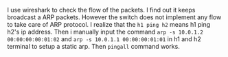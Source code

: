 I use wireshark to check the flow of the packets. I find out it keeps broadcast a ARP packets. However the switch does not implement any flow to take care of ARP protocol.
I realize that the `h1 ping h2` means h1 ping h2's ip address. Then i manually input the command `arp -s 10.0.1.2 00:00:00:00:01:02` and `arp -s 10.0.1.1 00:00:00:01:01` in h1 and h2 terminal to setup a static arp. Then `pingall` command works.

